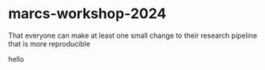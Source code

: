# marcs-workshop-2024

That everyone can make at least one small change to their research pipeline that is more reproducible

hello
